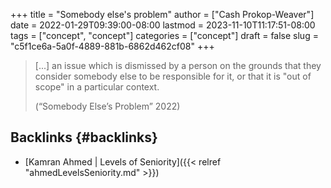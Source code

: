 +++
title = "Somebody else's problem"
author = ["Cash Prokop-Weaver"]
date = 2022-01-29T09:39:00-08:00
lastmod = 2023-11-10T11:17:51-08:00
tags = ["concept", "concept"]
categories = ["concept"]
draft = false
slug = "c5f1ce6a-5a0f-4889-881b-6862d462cf08"
+++

> [...] an issue which is dismissed by a person on the grounds that they consider somebody else to be responsible for it, or that it is "out of scope" in a particular context.
>
> (“Somebody Else’s Problem” 2022)


## Backlinks {#backlinks}

-   [Kamran Ahmed | Levels of Seniority]({{< relref "ahmedLevelsSeniority.md" >}})
